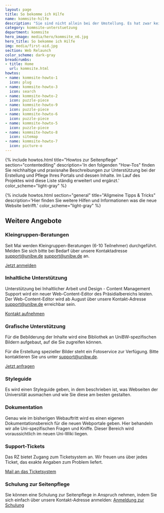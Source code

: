 ```yaml
---
layout: page
title: So bekomme ich Hilfe
name: kommsite-hilfe
description: "Sie sind nicht allein bei der Umstellung. Es hat zwar keiner Manpower übrig und die Resourcen sind stets knapp. Trotzdem stehen Ihnen eine Reihe an Möglichkeiten zur Verfügung, gut durch die Umstellung zu kommen und schnell die neuen Möglichkeiten nutzen zu können. Lesen Sie hier, wie…"
category: kommsite-unterstuetzung
department: kommsite
hero_image: media/hero/kommsite_n6.jpg
hero_title: So bekomme ich Hilfe
img: media/first-aid.jpg
section: Web Relaunch
color_scheme: dark-gray
breadcrumbs:
- title: Home
  url: kommsite.html
howtos:
- name: kommsite-howto-1
  icon: plug
- name: kommsite-howto-3
  icon: search
- name: kommsite-howto-2
  icon: puzzle-piece
- name: kommsite-howto-9
  icon: puzzle-piece
- name: kommsite-howto-6
  icon: puzzle-piece
- name: kommsite-howto-5
  icon: puzzle-piece
- name: kommsite-howto-8
  icon: sitemap
- name: kommsite-howto-7
  icon: picture-o
---
```



{% include howtos.html
    title="Howtos zur Seitenpflege"
    section="contentediting"
    description='In den folgenden "How-Tos" finden Sie reichhaltige und praxisnahe Beschreibungen zur Unterstützung bei der Erstellung und Pflege Ihres Portals und dessen Inhalte. Im Lauf des Projektes wird diese Liste ständig erweitert und ergänzt.'
    color_scheme="light-gray" %}

{% include howtos.html
    section="general"
    title="Allgmeine Tipps & Tricks"
    description='Hier  finden Sie weitere Hilfen und Informationen was die neue Website betrifft.'
    color_scheme="light-gray" %}


<div class="section-title">
  <div class="row">
      <div class="col-md-12">    
        <h2 class="module-title line-bottom">Weitere Angebote</h2>
      </div>
  </div>
</div>

### Kleingruppen-Beratungen

Seit Mai werden Kleingruppen-Beratungen (6-10 Teilnehmer) durchgeführt. Melden Sie sich bitte bei Bedarf über unsere Kontaktadresse support@unibw.de support@unibw.de an.

<a class="btn btn-lg btn-theme-colored" href="mailto:support@unibw.de"><i class="fa fa-envelope-o"></i> Jetzt anmelden</a>


### Inhaltliche Unterstützung

Unterstützung bei Inhaltlicher Arbeit und Design - Content Management Support wird ein neuer Web-Content-Editor des Präsidialbereichs leisten. Der Web-Content-Editor wird ab August über unsere Kontakt-Adresse support@unibw.de erreichbar sein.

<a class="btn btn-lg btn-theme-colored" href="mailto:support@unibw.de"><i class="fa fa-envelope-o"></i> Kontakt aufnehmen</a>




### Grafische Unterstützung

Für die Bebilderung der Inhalte wird eine Bibliothek an UniBW-spezifischen Bildern aufgebaut, auf die Sie zugreifen können.

Für die Erstellung spezieller Bilder steht ein Fotoservice zur Verfügung. Bitte kontaktieren Sie uns unter support@unibw.de.

<a class="btn btn-lg btn-theme-colored" href="mailto:support@unibw.de"><i class="fa fa-envelope-o"></i> Jetzt anfragen</a>



### Styleguide

Es wird einen Styleguide geben, in dem beschrieben ist, was Webseiten der Universität ausmachen und wie Sie diese am besten gestalten.


### Dokumentation

Genau wie im bisherigen Webauftritt wird es einen eigenen Dokumentationsbereich für die neuen Webportale geben. Hier behandeln wir alle Uni-spezifischen Fragen und Kniffe. Dieser Bereich wird voraussichtlich im neuen Uni-Wiki liegen.



### Support-Tickets

Das RZ bietet Zugang zum Ticketsystem an. Wir freuen uns über jedes Ticket, das exakte Angaben zum Problem liefert.


<a class="btn btn-lg btn-theme-colored" href="mailto:support@unibw.de"><i class="fa fa-envelope-o"></i> Mail an das Ticketsystem</a>


### Schulung zur Seitenpflege

Sie können eine Schulung zur Seitenpflege in Anspruch nehmen, indem Sie sich einfach über unsere Kontakt-Adresse anmelden:
<a class="btn btn-lg btn-theme-colored" href="mailto:support@unibw.de"><i class="fa fa-envelope-o"></i> Anmeldung zur Schulung</a>





